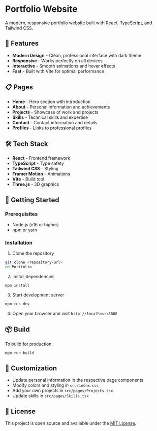 # Portfolio Website

A modern, responsive portfolio website built with React, TypeScript, and Tailwind CSS.

## 🚀 Features

- **Modern Design** - Clean, professional interface with dark theme
- **Responsive** - Works perfectly on all devices
- **Interactive** - Smooth animations and hover effects
- **Fast** - Built with Vite for optimal performance

## 📋 Pages

- **Home** - Hero section with introduction
- **About** - Personal information and achievements
- **Projects** - Showcase of work and projects
- **Skills** - Technical skills and expertise
- **Contact** - Contact information and details
- **Profiles** - Links to professional profiles

## 🛠️ Tech Stack

- **React** - Frontend framework
- **TypeScript** - Type safety
- **Tailwind CSS** - Styling
- **Framer Motion** - Animations
- **Vite** - Build tool
- **Three.js** - 3D graphics

## 🚀 Getting Started

### Prerequisites
- Node.js (v16 or higher)
- npm or yarn

### Installation

1. Clone the repository
```bash
git clone <repository-url>
cd Portfolio
```

2. Install dependencies
```bash
npm install
```

3. Start development server
```bash
npm run dev
```

4. Open your browser and visit `http://localhost:8080`

## 📦 Build

To build for production:
```bash
npm run build
```

## 📝 Customization

- Update personal information in the respective page components
- Modify colors and styling in `src/index.css`
- Add your own projects in `src/pages/Projects.tsx`
- Update skills in `src/pages/Skills.tsx`

## 📄 License

This project is open source and available under the [MIT License](LICENSE).
